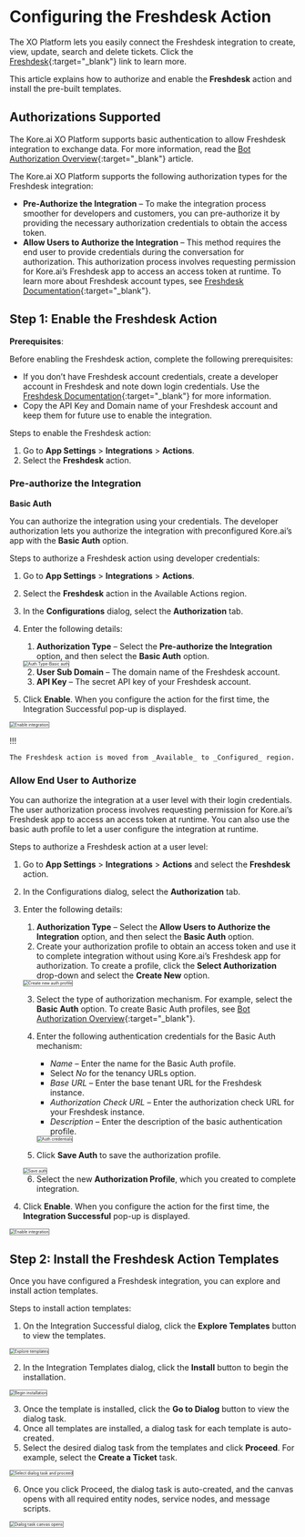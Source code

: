 # Configuring the Freshdesk Action

The XO Platform lets you easily connect the Freshdesk integration to create, view, update, search and delete tickets. Click the [Freshdesk](https://www.freshworks.com/freshdesk/){:target="_blank"} link to learn more.

This article explains how to authorize and enable the **Freshdesk** action and install the pre-built templates.


## Authorizations Supported

The Kore.ai XO Platform supports basic authentication to allow Freshdesk integration to exchange data. For more information, read the [Bot Authorization Overview](../../../../dev-tools/bot-authorization/bot-authentication){:target="_blank"} article.

The Kore.ai XO Platform supports the following authorization types for the Freshdesk integration:

* **Pre-Authorize the Integration** – To make the integration process smoother for developers and customers, you can pre-authorize it by providing the necessary authorization credentials to obtain the access token.
* **Allow Users to Authorize the Integration** – This method requires the end user to provide credentials during the conversation for authorization. This authorization process involves requesting permission for Kore.ai’s Freshdesk app to access an access token at runtime. To learn more about Freshdesk account types, see [Freshdesk Documentation](https://www.freshworks.com/freshdesk/resources/){:target="_blank"}.


## Step 1: Enable the Freshdesk Action

**Prerequisites**:

Before enabling the Freshdesk action, complete the following prerequisites:

* If you don’t have Freshdesk account credentials, create a developer account in Freshdesk and note down login credentials. Use the [Freshdesk Documentation](https://www.freshworks.com/freshdesk/resources/){:target="_blank"} for more information.
* Copy the API Key and Domain name of your Freshdesk account and keep them for future use to enable the integration.

Steps to enable the Freshdesk action:

1. Go to **App Settings** > **Integrations** > **Actions**.
2. Select the **Freshdesk** action.  



### Pre-authorize the Integration

**Basic Auth**

You can authorize the integration using your credentials. The developer authorization lets you authorize the integration with preconfigured Kore.ai’s app with the **Basic Auth** option.

Steps to authorize a Freshdesk action using developer credentials:

1. Go to **App Settings** > **Integrations** > **Actions**.
2. Select the **Freshdesk** action in the Available Actions region.
3. In the **Configurations** dialog, select the **Authorization** tab.
4. Enter the following details:
    1. **Authorization Type** – Select the **Pre-authorize the Integration** option, and then select the **Basic Auth** option.  
    <img src="../images/freshdesk-action-img2.png" alt="Auth Type-Basic auth" title="Auth Type-Basic auth" style="border: 1px solid gray;zoom:50%;"/>

    2. **User Sub Domain** – The domain name of the Freshdesk account.
    3. **API Key** – The secret API key of your Freshdesk account.
5. Click **Enable**. When you configure the action for the first time, the Integration Successful pop-up is displayed.  
<img src="../images/freshdesk-action-img3.png" alt="Enable integration" title="Enable integration" style="border: 1px solid gray;zoom:50%;"/>

!!!

    The Freshdesk action is moved from _Available_ to _Configured_ region.


### Allow End User to Authorize

You can authorize the integration at a user level with their login credentials. The user authorization process involves requesting permission for Kore.ai’s Freshdesk app to access an access token at runtime. You can also use the basic auth profile to let a user configure the integration at runtime.

Steps to authorize a Freshdesk action at a user level:

1. Go to **App Settings** > **Integrations** > **Actions** and select the **Freshdesk** action.
2. In the Configurations dialog, select the **Authorization** tab.
3. Enter the following details:
    1. **Authorization Type** – Select the **Allow Users to Authorize the Integration** option, and then select the **Basic Auth** option.
    2. Create your authorization profile to obtain an access token and use it to complete integration without using Kore.ai’s Freshdesk app for authorization. To create a profile, click the **Select Authorization** drop-down and select the **Create New** option.  
    <img src="../images/freshdesk-action-img4.png" alt="Create new auth profile" title="Create new auth profile" style="border: 1px solid gray;zoom:50%;"/>

    3. Select the type of authorization mechanism. For example, select the **Basic Auth** option. To create Basic Auth profiles, see [Bot Authorization Overview](../../../../dev-tools/bot-authorization/bot-authentication){:target="_blank"}.
    4. Enter the following authentication credentials for the Basic Auth mechanism:
        * _Name_ – Enter the name for the Basic Auth profile.
        * Select _No_ for the tenancy URLs option.
        * _Base URL_ – Enter the base tenant URL for the Freshdesk instance.
        * _Authorization Check URL_ – Enter the authorization check URL for your Freshdesk instance.
        * _Description_ – Enter the description of the basic authentication profile.  
        <img src="../images/freshdesk-action-img5.png" alt="Auth credentials" title="Auth credentials" style="border: 1px solid gray;zoom:50%;"/>

    5. Click **Save Auth** to save the authorization profile.  
    <img src="../images/freshdesk-action-img6.png" alt="Save auth" title="Save auth" style="border: 1px solid gray;zoom:50%;"/>

    6. Select the new **Authorization Profile**, which you created to complete integration.

4. Click **Enable**. When you configure the action for the first time, the **Integration Successful** pop-up is displayed.  
<img src="../images/freshdesk-action-img7.png" alt="Enable integration" title="Enable integration" style="border: 1px solid gray;zoom:50%;"/>


## Step 2: Install the Freshdesk Action Templates

Once you have configured a Freshdesk integration, you can explore and install action templates.

Steps to install action templates:

1. On the Integration Successful dialog, click the **Explore Templates** button to view the templates.  
<img src="../images/freshdesk-action-img8.png" alt="Explore templates" title="Explore templates" style="border: 1px solid gray;zoom:50%;"/>

2. In the Integration Templates dialog, click the **Install** button to begin the installation.  
<img src="../images/freshdesk-action-img9.png" alt="Begin installation" title="Begin installation" style="border: 1px solid gray;zoom:50%;"/>

3. Once the template is installed, click the **Go to Dialog** button to view the dialog task.
4. Once all templates are installed, a dialog task for each template is auto-created.
5. Select the desired dialog task from the templates and click **Proceed**. For example, select the **Create a Ticket** task.  
<img src="../images/freshdesk-action-img10-tem-img2.png" alt="Select dialog task and proceed" title="Select dialog task and proceed" style="border: 1px solid gray;zoom:50%;"/>

6. Once you click Proceed, the dialog task is auto-created, and the canvas opens with all required entity nodes, service nodes, and message scripts.  
<img src="../images/freshdesk-action-img11.png" alt="Dialog task canvas opens" title="Dialogt task canvas opens" style="border: 1px solid gray;zoom:50%;"/>
